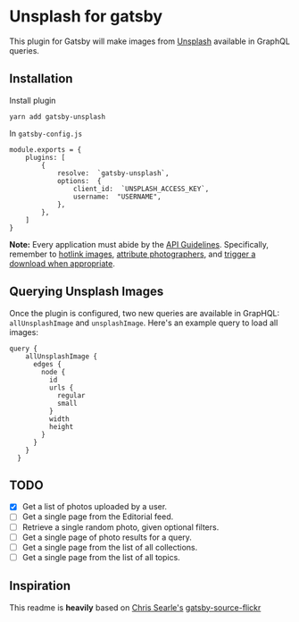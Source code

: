 # Unsplash for gatsby  
This plugin for Gatsby will make images from [Unsplash](https://unsplash.com/)  available in GraphQL queries.

## Installation
Install plugin

    yarn add gatsby-unsplash

In `gatsby-config.js`

    module.exports = {
	    plugins: [
		    {
			    resolve:  `gatsby-unsplash`,
			    options:  {
				    client_id:  `UNSPLASH_ACCESS_KEY`,
				    username:  "USERNAME",
			    },
		    },
	    ]
    }
**Note:** Every application must abide by the [API Guidelines](https://help.unsplash.com/api-guidelines/unsplash-api-guidelines). Specifically, remember to [hotlink images](https://help.unsplash.com/api-guidelines/more-on-each-guideline/guideline-hotlinking-images), [attribute photographers](https://help.unsplash.com/api-guidelines/more-on-each-guideline/guideline-attribution), and [trigger a download when appropriate](https://help.unsplash.com/api-guidelines/more-on-each-guideline/guideline-triggering-a-download).

## Querying Unsplash Images

Once the plugin is configured, two new queries are available in GrapHQL: `allUnsplashImage` and `unsplashImage`.
Here's an example query to load all images:

    query {
        allUnsplashImage {
          edges {
            node {
              id
              urls {
                regular
                small
              }
              width
              height
            }
          }
        }
      }

## TODO

 - [x] Get a list of photos uploaded by a user.
 - [ ] Get a single page from the Editorial feed.
 - [ ] Retrieve a single random photo, given optional filters.
 - [ ] Get a single page of photo results for a query.
 - [ ] Get a single page from the list of all collections.
 - [ ] Get a single page from the list of all topics.

 ## Inspiration

This readme is **heavily** based on [Chris Searle's](https://github.com/chrissearle) [gatsby-source-flickr](https://github.com/chrissearle/gatsby-source-flickr)
